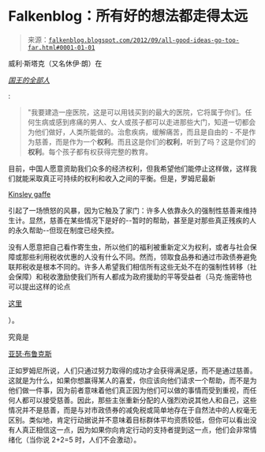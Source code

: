 <!--yml

类别：未分类

日期：2024 年 05 月 12 日 20:22:11

-->

# Falkenblog：所有好的想法都走得太远

> 来源：[`falkenblog.blogspot.com/2012/09/all-good-ideas-go-too-far.html#0001-01-01`](http://falkenblog.blogspot.com/2012/09/all-good-ideas-go-too-far.html#0001-01-01)

威利·斯塔克（又名休伊·朗）在

*[国王的全部人](http://en.wikipedia.org/wiki/All_the_King's_Men)*

:

> "我要建造一座医院，这是可以用钱买到的最大的医院，它将属于你们。任何生病或感到疼痛的男人、女人或孩子都可以走进那些大门，知道一切都会为他们做好，人类所能做的。治愈疾病，缓解痛苦，而且是自由的 - 不是作为慈善，而是作为一个**权利**。而且这是你们的**权利**，听到了吗？这是你们的**权利**。每个孩子都有权获得完整的教育。

目前，中国人愿意资助我们众多的经济权利，但我希望他们能停止这样做，这样我们就能采取真正可持续的权利和收入之间的平衡。但是，罗姆尼最新

[Kinsley gaffe](http://en.wikipedia.org/wiki/Political_gaffe#Kinsley_gaffe)

引起了一场愤怒的风暴，因为它触及了家门：许多人依靠永久的强制性慈善来维持生计。显然，慈善在某些情况下是好的--暂时的帮助，甚至是对那些真正残疾的人的永久帮助--但现在制度已经失控。

没有人愿意把自己看作寄生虫，所以他们的福利被重新定义为权利，或者与社会保障或那些利用税收优惠的人没有什么不同。然而，领取食品券和通过市政债券避免联邦税收是根本不同的。许多人希望我们相信所有这些无处不在的强制性转移（社会保障）和税收激励使我们所有人都成为政府援助的平等受益者（马克·施密特也可以提出这样的论点

[这里](http://www.salon.com/2012/09/19/debunking_the_theory_of_a_moocher_class/)

）。

究竟是

[亚瑟·布鲁克斯](http://falkenblog.blogspot.com/2010/06/arthur-brooks-on-happiness.html)

正如罗姆尼所说，人们只通过努力取得的成功才会获得满足感，而不是通过慈善。这就是为什么，如果你想赢得某人的喜爱，你应该向他们请求一个帮助，而不是为他们做一件事，因为前者意味着他们真正因为他们可以做的事情而受到重视，而任何人都可以接受慈善。因此，那些主张重新分配的人强烈劝说其他人和自己，这些情况并不是慈善，而是与对市政债券的减免税或简单地存在于自然法中的人权毫无区别。类似地，肯定行动据说并不意味着目标群体平均资质较低，但你可以看出没有人真正相信这一点，因为如果你向肯定行动的支持者提到这一点，他们会非常情绪化（当你说 2+2=5 时，人们不会激动）。
